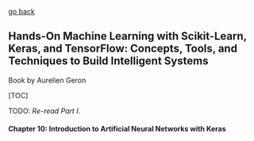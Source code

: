 [go back](https://github.com/pkardas/learning)

## Hands-On Machine Learning with Scikit-Learn, Keras, and TensorFlow: Concepts, Tools, and Techniques to Build Intelligent Systems
Book by Aurelien Geron

[TOC]

TODO: *Re-read Part I.*

#### Chapter 10: Introduction to Artificial Neural Networks with Keras



